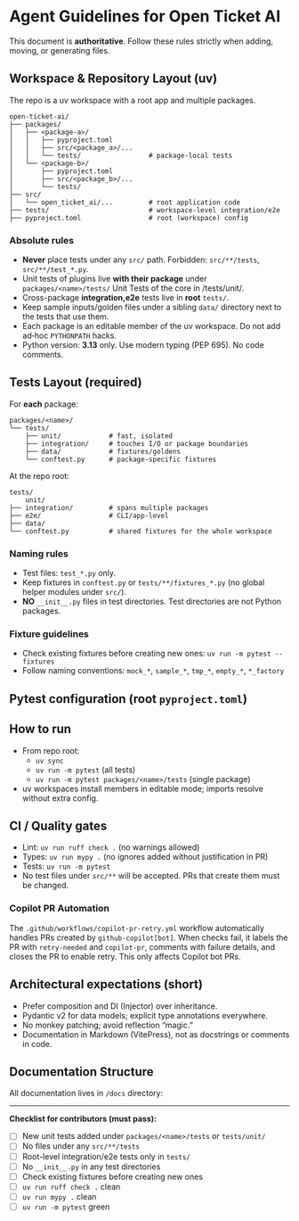 # Agent Guidelines for Open Ticket AI

This document is **authoritative**. Follow these rules strictly when adding, moving, or generating files.

## Workspace & Repository Layout (uv)

The repo is a uv workspace with a root app and multiple packages.

```
open-ticket-ai/
├── packages/
│   ├── <package-a>/
│   │   ├── pyproject.toml
│   │   ├── src/<package_a>/...
│   │   └── tests/                 # package-local tests
│   └── <package-b>/
│       ├── pyproject.toml
│       ├── src/<package_b>/...
│       └── tests/
├── src/
│   └── open_ticket_ai/...         # root application code
├── tests/                         # workspace-level integration/e2e
├── pyproject.toml                 # root (workspace) config
```

### Absolute rules

- **Never** place tests under any `src/` path. Forbidden: `src/**/tests`, `src/**/test_*.py`.
- Unit tests of plugins live **with their package** under `packages/<name>/tests/` Unit Tests of the core in
  /tests/unit/.
- Cross-package **integration,e2e** tests live in **root** `tests/`.
- Keep sample inputs/golden files under a sibling `data/` directory next to the tests that use them.
- Each package is an editable member of the uv workspace. Do not add ad‑hoc `PYTHONPATH` hacks.
- Python version: **3.13** only. Use modern typing (PEP 695). No code comments.

## Tests Layout (required)

For **each** package:

```
packages/<name>/
└── tests/
    ├── unit/            # fast, isolated
    ├── integration/     # touches I/O or package boundaries
    ├── data/            # fixtures/goldens
    └── conftest.py      # package-specific fixtures
```

At the repo root:

```
tests/
    unit/
├── integration/         # spans multiple packages
├── e2e/                 # CLI/app-level
├── data/
└── conftest.py          # shared fixtures for the whole workspace
```

### Naming rules

- Test files: `test_*.py` only.
- Keep fixtures in `conftest.py` or `tests/**/fixtures_*.py` (no global helper modules under `src/`).
- **NO** `__init__.py` files in test directories. Test directories are not Python packages.

### Fixture guidelines

- Check existing fixtures before creating new ones: `uv run -m pytest --fixtures`
- Follow naming conventions: `mock_*`, `sample_*`, `tmp_*`, `empty_*`, `*_factory`

## Pytest configuration (root `pyproject.toml`)

## How to run

- From repo root:
    - `uv sync`
    - `uv run -m pytest` (all tests)
    - `uv run -m pytest packages/<name>/tests` (single package)
- uv workspaces install members in editable mode; imports resolve without extra config.

## CI / Quality gates

- Lint: `uv run ruff check .` (no warnings allowed)
- Types: `uv run mypy .` (no ignores added without justification in PR)
- Tests: `uv run -m pytest`
- No test files under `src/**` will be accepted. PRs that create them must be changed.

### Copilot PR Automation

The `.github/workflows/copilot-pr-retry.yml` workflow automatically handles PRs created by `github-copilot[bot]`. When checks fail, it labels the PR with `retry-needed` and `copilot-pr`, comments with failure details, and closes the PR to enable retry. This only affects Copilot bot PRs.

## Architectural expectations (short)

- Prefer composition and DI (Injector) over inheritance.
- Pydantic v2 for data models; explicit type annotations everywhere.
- No monkey patching; avoid reflection “magic.”
- Documentation in Markdown (VitePress), not as docstrings or comments in code.

## Documentation Structure

All documentation lives in `/docs` directory:


---

**Checklist for contributors (must pass):**

- [ ] New unit tests added under `packages/<name>/tests` or `tests/unit/`
- [ ] No files under any `src/**/tests`
- [ ] Root-level integration/e2e tests only in `tests/`
- [ ] No `__init__.py` in any test directories
- [ ] Check existing fixtures before creating new ones
- [ ] `uv run ruff check .` clean
- [ ] `uv run mypy .` clean
- [ ] `uv run -m pytest` green
